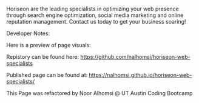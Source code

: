 Horiseon are the leading specialists in optimizing your web presence through search engine optimization, social media marketing and online reputation management. Contact us today to get your business soaring!

Developer Notes:

Here is a preview of page visuals:

Repistory can be found here: https://github.com/nalhomsi/horiseon-web-specialists

Published page can be found at: https://nalhomsi.github.io/horiseon-web-specialists/ 

This Page was refactored by Noor Alhomsi @ UT Austin Coding Bootcamp

